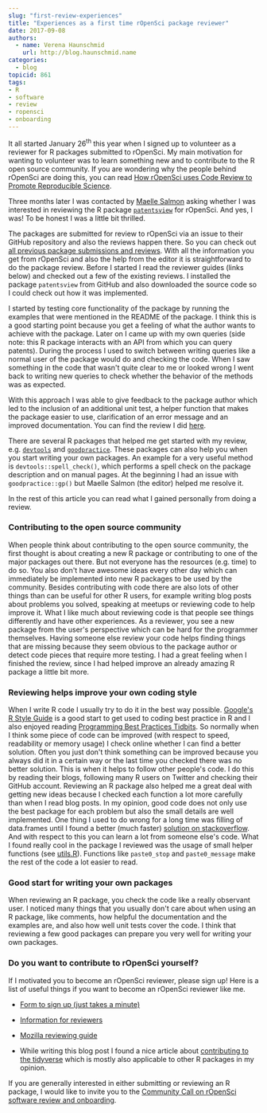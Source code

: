 ```yaml
---
slug: "first-review-experiences"
title: "Experiences as a first time rOpenSci package reviewer"
date: 2017-09-08
authors:
  - name: Verena Haunschmid
    url: http://blog.haunschmid.name
categories:
  - blog
topicid: 861
tags:
- R
- software
- review
- ropensci
- onboarding
---
```


It all started January 26<sup>th</sup> this year when I signed up to volunteer as
a reviewer for R packages submitted to rOpenSci. My main motivation for
wanting to volunteer was to learn something new and to
contribute to the R open source community. If you are wondering why the
people behind rOpenSci are doing this, you can read [How rOpenSci uses Code Review to Promote Reproducible Science](https://www.numfocus.org/blog/how-ropensci-uses-code-review-to-promote-reproducible-science/).

Three months later I was contacted by [Maelle Salmon](https://twitter.com/masalmon) asking whether I was interested in
reviewing the R package [`patentsview`](https://github.com/ropensci/patentsview) for rOpenSci. And yes, I
was! To be honest I was a little bit thrilled.

The packages are submitted for review to rOpenSci via an issue to their
GitHub repository and also the reviews happen there. So you can check out
[all previous package submissions and reviews](https://github.com/ropensci/onboarding/issues).
With all the information you
get from rOpenSci and also the help from the editor it is straightforward
to do the package review. Before I started I read the
reviewer guides (links below) and checked out a few of the existing
reviews. I installed the package `patentsview` from GitHub and also
downloaded the source code so I could check out how it was implemented.

I started by testing core functionality of the package by
running the examples that were mentioned in the README of the
package. I think this is a good
starting point because you get a feeling of what the author wants to
achieve with the package. Later on I came up with my
own queries (side note: this R package interacts with an API from which
you can query patents). During the process I used to switch between
writing queries like a normal user of the package
would do and checking the code. When I saw something in the code that
wasn't quite clear to me or looked wrong I went back to writing new
queries to check whether the behavior of the methods was as expected.

With this approach I was able to give feedback to the package author
which led to the inclusion of an additional unit test, a helper function
that makes the package easier to use, clarification of an error message
and an improved documentation. You can find the review I did [here](https://github.com/ropensci/onboarding/issues/112).

There are several R packages that helped me get started with my review,
e.g. [`devtools`](https://github.com/hadley/devtools) and
[`goodpractice`](https://github.com/MangoTheCat/goodpractice). These
packages can also help you when you start writing your own packages. An
example for a very useful method is `devtools::spell_check()`, which
performs a spell check on the package description and on manual pages.
At the beginning I had an issue with `goodpractice::gp()` but Maelle Salmon
(the editor) helped me resolve it.

In the rest of this article you can read what I gained personally from doing a
review.

### Contributing to the open source community

When people think about contributing to the open source community, the
first thought is about creating a new R package or contributing to one
of the major packages out there. But not everyone has the resources
(e.g. time) to do so. You also don't have awesome ideas every other day
which can immediately be implemented into new R packages to be used by
the community. Besides contributing with code there are also lots of
other things than can be useful for other R users, for example writing
blog posts about problems you solved, speaking at meetups or reviewing
code to help improve it. What I like much about reviewing code is that
people see things differently and have other experiences. As a reviewer,
you see a new package from the user's perspective which can be hard for
the programmer themselves. Having someone else
review your code helps finding things that are missing because they seem
obvious to the package author or detect code pieces that require more
testing. I had a great feeling when I finished the review, since I had
helped improve an already amazing R package a little bit more.


### Reviewing helps improve your own coding style

When I write R code I usually try to do it in the best way possible.
[Google's R Style Guide](https://google.github.io/styleguide/Rguide.xml)
is a good start to get used to coding best practice in R and I also
enjoyed reading [Programming Best Practices
Tidbits](https://github.com/timoxley/best-practices). So normally
when I think some piece of code can be improved (with respect to speed,
readability or memory usage) I check online whether I can find a
better solution. Often you just don't think something can be
improved because you always did it in a certain way or the last time you
checked there was no better solution. This is when it helps to follow
other people's code. I do this by reading their blogs, following many R
users on Twitter and checking their GitHub account. Reviewing an R
package also helped me a great deal with getting new ideas because I
checked each function a lot more carefully than when I read blog posts.
In my opinion, good code does not only use the best package for each
problem but also the small details are well implemented. One thing I
used to do wrong for a long time was filling of data.frames until I
found a better (much faster)
[solution on stackoverflow](https://stackoverflow.com/a/29419402).
And with respect to this you
can learn a lot from someone else's code. What I found really cool in
the package I reviewed was the usage of small helper functions (see
[utils.R](
https://github.com/ropensci/patentsview/blob/c03e1ab2537873d7a9b76025b0072953efb475c1/R/utils.R)).
Functions like `paste0_stop` and `paste0_message` make the rest of the
code a lot easier to read.

### Good start for writing your own packages

When reviewing an R package, you check the code like a really observant
user. I noticed many things that you usually don't care about when using
an R package, like comments, how helpful the documentation and the
examples are, and also how well unit tests cover the code. I think that
reviewing a few good packages can prepare you very well for writing your
own packages.

### Do you want to contribute to rOpenSci yourself?

If I motivated you to become an rOpenSci reviewer, please sign up! Here
is a list of useful things if you want to become an rOpenSci reviewer
like me.

-   [Form to sign up (just takes a minute)](https://ropensci.org/onboarding/)

-   [Information for reviewers](http://onboarding.ropensci.org/)

-   [Mozilla reviewing guide](https://mozillascience.github.io/codeReview/review.html)

- While writing this blog post I found a nice article about [contributing
to the tidyverse](http://www.tidyverse.org/articles/2017/08/contributing/) which is
mostly also applicable to other R packages in my opinion.

If you are generally interested in either submitting or reviewing an R package, I would like to invite you to the [ Community Call on rOpenSci software review and onboarding](https://ropensci.org/blog/blog/2017/08/31/comm-call-v14).
